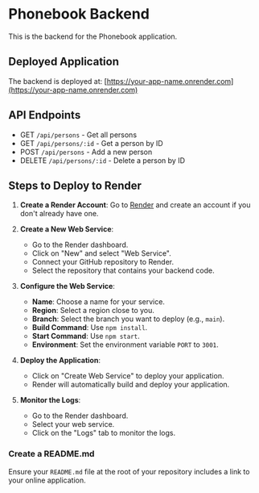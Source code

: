 # Phonebook Backend

This is the backend for the Phonebook application.

## Deployed Application

The backend is deployed at: [https://your-app-name.onrender.com](https://your-app-name.onrender.com)

## API Endpoints

- GET `/api/persons` - Get all persons
- GET `/api/persons/:id` - Get a person by ID
- POST `/api/persons` - Add a new person
- DELETE `/api/persons/:id` - Delete a person by ID

## Steps to Deploy to Render

1. **Create a Render Account**:
   Go to [Render](https://render.com/) and create an account if you don't already have one.

2. **Create a New Web Service**:
   - Go to the Render dashboard.
   - Click on "New" and select "Web Service".
   - Connect your GitHub repository to Render.
   - Select the repository that contains your backend code.

3. **Configure the Web Service**:
   - **Name**: Choose a name for your service.
   - **Region**: Select a region close to you.
   - **Branch**: Select the branch you want to deploy (e.g., `main`).
   - **Build Command**: Use `npm install`.
   - **Start Command**: Use `npm start`.
   - **Environment**: Set the environment variable `PORT` to `3001`.

4. **Deploy the Application**:
   - Click on "Create Web Service" to deploy your application.
   - Render will automatically build and deploy your application.

5. **Monitor the Logs**:
   - Go to the Render dashboard.
   - Select your web service.
   - Click on the "Logs" tab to monitor the logs.

### Create a README.md

Ensure your `README.md` file at the root of your repository includes a link to your online application.
